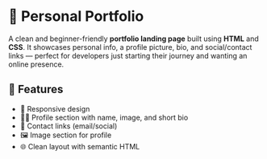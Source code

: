 # 💼 Personal Portfolio 

A clean and beginner-friendly **portfolio landing page** built using **HTML** and **CSS**. It showcases personal info, a profile picture, bio, and social/contact links — perfect for developers just starting their journey and wanting an online presence.

## 🚀 Features

- 🎨 Responsive design
- 🙋‍♀️ Profile section with name, image, and short bio
- 📱 Contact links (email/social)
- 🖼️ Image section for profile
- 🌐 Clean layout with semantic HTML


